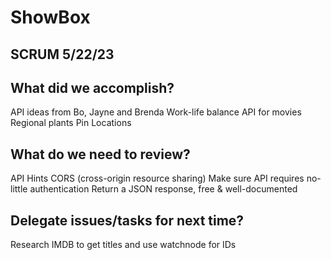 # ShowBox

## SCRUM 5/22/23

## What did we accomplish?
  API ideas from Bo, Jayne and Brenda
	  Work-life balance
	  API for movies
	  Regional plants
	  Pin Locations

## What do we need to review?
API Hints
CORS (cross-origin resource sharing)
Make sure API requires no-little authentication 
Return a JSON response, free & well-documented


## Delegate issues/tasks for next time?
Research IMDB to get titles and use watchnode for IDs 

